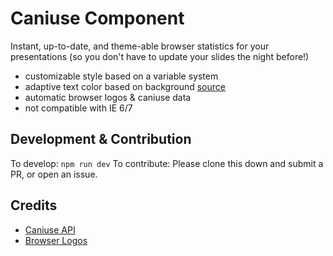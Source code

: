# Caniuse Component

Instant, up-to-date, and theme-able browser statistics for your presentations (so you don't have to update your slides the night before!)

- customizable style based on a variable system
- adaptive text color based on background [source](http://codepen.io/una/pen/oXgRYz)
- automatic browser logos & caniuse data
- not compatible with IE 6/7

## Development & Contribution

To develop: `npm run dev`
To contribute: Please clone this down and submit a PR, or open an issue.

## Credits

- [Caniuse API](https://github.com/nyalab/caniuse-api)
- [Browser Logos](https://github.com/alrra/browser-logos/)

